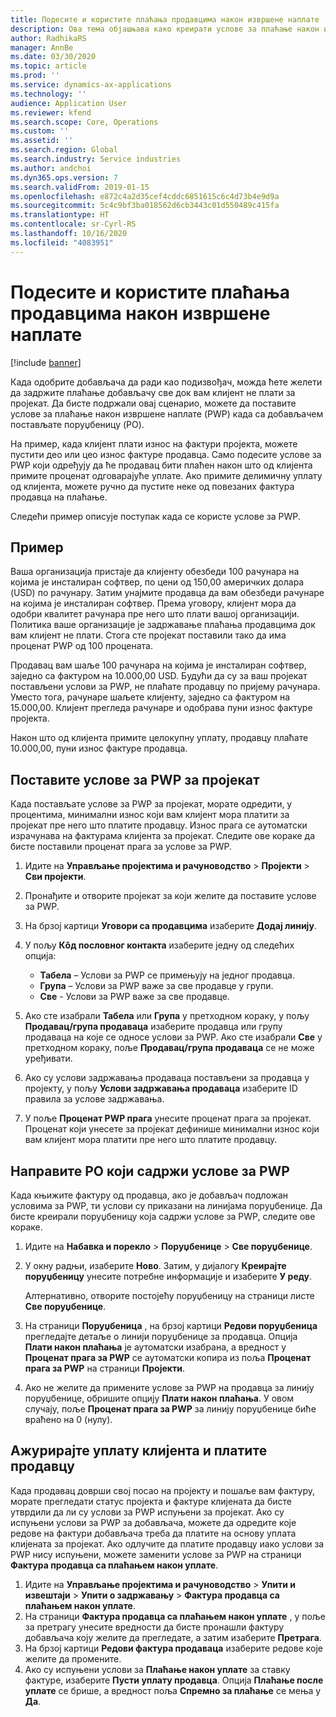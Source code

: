 ```yaml
---
title: Подесите и користите плаћања продавцима након извршене наплате
description: Ова тема објашњава како креирати услове за плаћање након извршене наплате (PWP) тако да можете пуштати делимичне уплате добављача на основу плаћања клијената.
author: RadhikaRS
manager: AnnBe
ms.date: 03/30/2020
ms.topic: article
ms.prod: ''
ms.service: dynamics-ax-applications
ms.technology: ''
audience: Application User
ms.reviewer: kfend
ms.search.scope: Core, Operations
ms.custom: ''
ms.assetid: ''
ms.search.region: Global
ms.search.industry: Service industries
ms.author: andchoi
ms.dyn365.ops.version: 7
ms.search.validFrom: 2019-01-15
ms.openlocfilehash: e872c4a2d35cef4cddc6851615c6c4d73b4e9d9a
ms.sourcegitcommit: 5c4c9bf3ba018562d6cb3443c01d550489c415fa
ms.translationtype: HT
ms.contentlocale: sr-Cyrl-RS
ms.lasthandoff: 10/16/2020
ms.locfileid: "4083951"
---
```

# <a name="set-up-and-use-pay-when-paid-vendor-payments"></a>Подесите и користите плаћања продавцима након извршене наплате

[!include [banner](../includes/banner.md)]

Када одобрите добављача да ради као подизвођач, можда ћете желети да задржите плаћање добављачу све док вам клијент не плати за пројекат. Да бисте подржали овај сценарио, можете да поставите услове за плаћање након извршене наплате (PWP) када са добављачем постављате поруџбеницу (PO).

На пример, када клијент плати износ на фактури пројекта, можете пустити део или цео износ фактуре продавца. Само подесите услове за PWP који одређују да ће продавац бити плаћен након што од клијента примите проценат одговарајуће уплате. Ако примите делимичну уплату од клијента, можете ручно да пустите неке од повезаних фактура продавца на плаћање.

Следећи пример описује поступак када се користе услове за PWP.

## <a name="example"></a>Пример

Ваша организација пристаје да клијенту обезбеди 100 рачунара на којима је инсталиран софтвер, по цени од 150,00 америчких долара (USD) по рачунару. Затим унајмите продавца да вам обезбеди рачунаре на којима је инсталиран софтвер. Према уговору, клијент мора да одобри квалитет рачунара пре него што плати вашој организацији. Политика ваше организације је задржавање плаћања продавцима док вам клијент не плати. Стога сте пројекат поставили тако да има проценат PWP од 100 процената.

Продавац вам шаље 100 рачунара на којима је инсталиран софтвер, заједно са фактуром на 10.000,00 USD. Будући да су за ваш пројекат постављени услови за PWP, не плаћате продавцу по пријему рачунара. Уместо тога, рачунаре шаљете клијенту, заједно са фактуром на 15.000,00. Клијент прегледа рачунаре и одобрава пуни износ фактуре пројекта.

Након што од клијента примите целокупну уплату, продавцу плаћате 10.000,00, пуни износ фактуре продавца.

## <a name="set-up-pwp-terms-for-a-project"></a>Поставите услове за PWP за пројекат

Када постављате услове за PWP за пројекат, морате одредити, у процентима, минимални износ који вам клијент мора платити за пројекат пре него што платите продавцу. Износ прага се аутоматски израчунава на фактурама клијента за пројекат. Следите ове кораке да бисте поставили проценат прага за услове за PWP.

1. Идите на **Управљање пројектима и рачуноводство** \> **Пројекти** \> **Сви пројекти**.
2. Пронађите и отворите пројекат за који желите да поставите услове за PWP.
3. На брзој картици **Уговори са продавцима** изаберите **Додај линију**.
3. У пољу **Кôд пословног контакта** изаберите једну од следећих опција:

    - **Табела** – Услови за PWP се примењују на једног продавца.
    - **Група** – Услови за PWP важе за све продавце у групи.
    - **Све** - Услови за PWP важе за све продавце.

4. Ако сте изабрали **Табела** или **Група** у претходном кораку, у пољу **Продавац/група продаваца** изаберите продавца или групу продаваца на које се односе услови за PWP. Ако сте изабрали **Све** у претходном кораку, поље **Продавац/група продаваца** се не може уређивати.
5. Ако су услови задржавања продаваца постављени за продавца у пројекту, у пољу **Услови задржавања продаваца** изаберите ID правила за услове задржавања.
6. У поље **Проценат PWP прага** унесите проценат прага за пројекат. Проценат који унесете за пројекат дефинише минимални износ који вам клијент мора платити пре него што платите продавцу.

## <a name="create-a-po-that-has-pwp-terms"></a>Направите PO који садржи услове за PWP

Када књижите фактуру од продавца, ако је добављач подложан условима за PWP, ти услови су приказани на линијама поруџбенице. Да бисте креирали поруџбеницу која садржи услове за PWP, следите ове кораке.

1. Идите на **Набавка и порекло** \> **Поруџбенице** \> **Све поруџбенице**.
2. У окну радњи, изаберите **Ново**. Затим, у дијалогу **Креирајте поруџбеницу** унесите потребне информације и изаберите **У реду**.

    Алтернативно, отворите постојећу поруџбеницу на страници листе **Све поруџбенице**.

4. На страници **Поруџбеница** , на брзој картици **Редови поруџбеница** прегледајте детаље о линији поруџбенице за продавца. Опција **Плати након плаћања** је аутоматски изабрана, а вредност у **Проценат прага за PWP** се аутоматски копира из поља **Проценат прага за PWP** на страници **Пројекти**.
6. Ако не желите да примените услове за PWP на продавца за линију поруџбенице, обришите опцију **Плати након плаћања**. У овом случају, поље **Проценат прага за PWP** за линију поруџбенице биће враћено на 0 (нулу).

## <a name="update-a-customer-payment-and-pay-the-vendor"></a>Ажурирајте уплату клијента и платите продавцу

Када продавац доврши свој посао на пројекту и пошаље вам фактуру, морате прегледати статус пројекта и фактуре клијената да бисте утврдили да ли су услови за PWP испуњени за пројекат. Ако су испуњени услови за PWP за добављача, можете да одредите које редове на фактури добављача треба да платите на основу уплата клијената за пројекат. Ако одлучите да платите продавцу иако услови за PWP нису испуњени, можете заменити услове за PWP на страници **Фактура продавца са плаћањем након уплате**.

1. Идите на **Управљање пројектима и рачуноводство** \> **Упити и извештаји** \> **Упити о задржавању** \> **Фактура продавца са плаћањем након уплате**.
2. На страници **Фактура продавца са плаћањем након уплате** , у поље за претрагу унесите вредности да бисте пронашли фактуру добављача коју желите да прегледате, а затим изаберите **Претрага**.
3. На брзој картици **Редови фактура продаваца** изаберите редове које желите да промените.
4. Ако су испуњени услови за **Плаћање након уплате** за ставку фактуре, изаберите **Пусти уплату продавца**. Опција **Плаћање после уплате** се брише, а вредност поља **Спремно за плаћање** се мења у **Да**.
